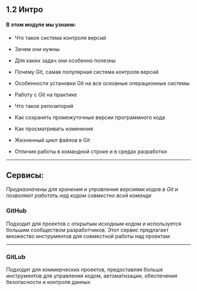 ## 1.2 Интро

#### В этом модуле мы узнаем:

- Что такое система контроля версий

- Зачем они нужны

- Для каких задач они особенно полезны

- Почему Git, самая популярная система контроля версий

- Особенности установки Git на все основные операционные системы

- Работу с Git на практике 

- Что такое репозиторий

- Как сохранять промежуточные версии программного кода

- Как просматривать изменения

- Жизненный цикл файлов в Git

- Отличия работы в командной строке и в средах разработки


------

## Сервисы:

*Предназначены для хранения и управления версиями кодов в Git и позволяют работать над кодом совместно всей команде*

### GitHub 

Подходит для проектов с открытым исходным кодом и используется большим сообществом разработчиков. Этот сервис предлагает множество инструментов для совместной работы над проектам

------

### GitLub

Подходит для коммерческих проектов, предоставляя больше инструментов для управления кодом, автоматизации, обеспечения безопасности и контроля данных 